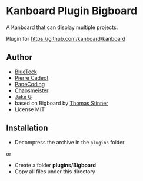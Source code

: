 # Kanboard Plugin Bigboard

A Kanboard that can display multiple projects.

Plugin for <https://github.com/kanboard/kanboard>

## Author

- [BlueTeck](https://github.com/BlueTeck)
- [Pierre Cadeot](https://github.com/pcadeot)
- [PapeCoding](https://github.com/PapeCoding)
- [Chaosmeister](https://github.com/Chaosmeister)
- [Jake G](https://github.com/jieiku)
- based on Bigboard by [Thomas Stinner](https://github.com/stinnux)
- License MIT

## Installation

- Decompress the archive in the `plugins` folder

or

- Create a folder **plugins/Bigboard**
- Copy all files under this directory
